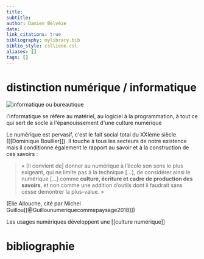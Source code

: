 ```yaml
---
title: 
subtitle:
author: Damien Belvèze
date: 
link_citations: true
bibliography: mylibrary.bib
biblio_style: csl\ieee.csl
aliases: []
tags: []
---
```



# distinction numérique / informatique

![informatique ou bureautique](informatique_numerique.png)

l'informatique se réfère au matériel, au logiciel à la programmation, à tout ce qui sert de socle à l'épanouissement d'une culture numérique

Le numérique est pervasif, c'est le fait social total du XXIème siècle ([[Dominique Boullier]]). Il touche à tous les secteurs de notre existence mais il conditionne également le rapport au savoir et à la construction de ces savoirs : 


> « [Il convient de] donner au numérique à l’école son sens le plus exigeant, qui ne limite pas à la technique […], de considérer ainsi le numérique […] comme **culture, écriture et cadre de production des savoirs**, et non comme une addition d’outils dont il faudrait sans cesse démontrer la plus-value. »

(Elie Allouche, cité par Michel Guillou[[@Guillounumeriquecommepaysage2018]])

Les usages numériques développent une [[culture numérique]]


# bibliographie

